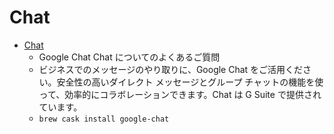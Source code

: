 # Chat
- [Chat](https://gsuite.google.com/products/chat/)
  -  Google Chat               Chat についてのよくあるご質問            
  - ビジネスでのメッセージのやり取りに、Google Chat をご活用ください。安全性の高いダイレクト メッセージとグループ チャットの機能を使って、効率的にコラボレーションできます。Chat は G Suite で提供されています。
  - `brew cask install google-chat`
